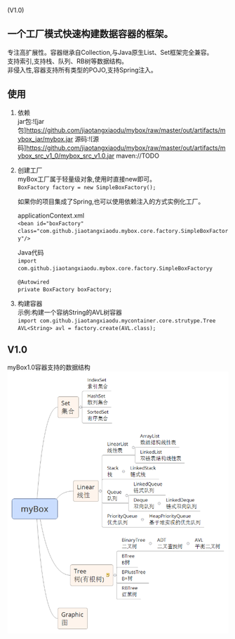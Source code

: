 (V1.0)  
## 一个工厂模式快速构建数据容器的框架。    
专注高扩展性。容器继承自Collection,与Java原生List、Set框架完全兼容。  
支持索引,支持栈、队列、RB树等数据结构。  
非侵入性,容器支持所有类型的POJO,支持Spring注入。  


## 使用  

1. 依赖  
    jar包:![jar包]https://github.com/jiaotangxiaodu/mybox/raw/master/out/artifacts/mybox_jar/mybox.jar 
    源码:![源码]https://github.com/jiaotangxiaodu/mybox/raw/master/out/artifacts/mybox_src_v1_0/mybox_src_v1.0.jar 
    maven://TODO
2. 创建工厂  
    myBox工厂属于轻量级对象,使用时直接new即可。  
    `BoxFactory factory = new SimpleBoxFactory();  `
    
    如果你的项目集成了Spring,也可以使用依赖注入的方式实例化工厂。  
    
    applicationContext.xml  
    `<bean id="boxFactory" 
    class="com.github.jiaotangxiaodu.mybox.core.factory.SimpleBoxFactory"/>`
    
    Java代码  
    `import com.github.jiaotangxiaodu.mybox.core.factory.SimpleBoxFactoryy`  
    
    `@Autowired`  
    `private BoxFactory boxFactory;`
    
3. 构建容器  
    示例:构建一个容纳String的AVL树容器  
    `import com.github.jiaotangxiaodu.mycontainer.core.strutype.Tree`  
    `AVL<String> avl = factory.create(AVL.class);`
    


## V1.0  
myBox1.0容器支持的数据结构  
![myBox1.0容器支持的数据结构](https://raw.githubusercontent.com/jiaotangxiaodu/imgReponsitory/master/myContainer/portal/support_structure.png)
